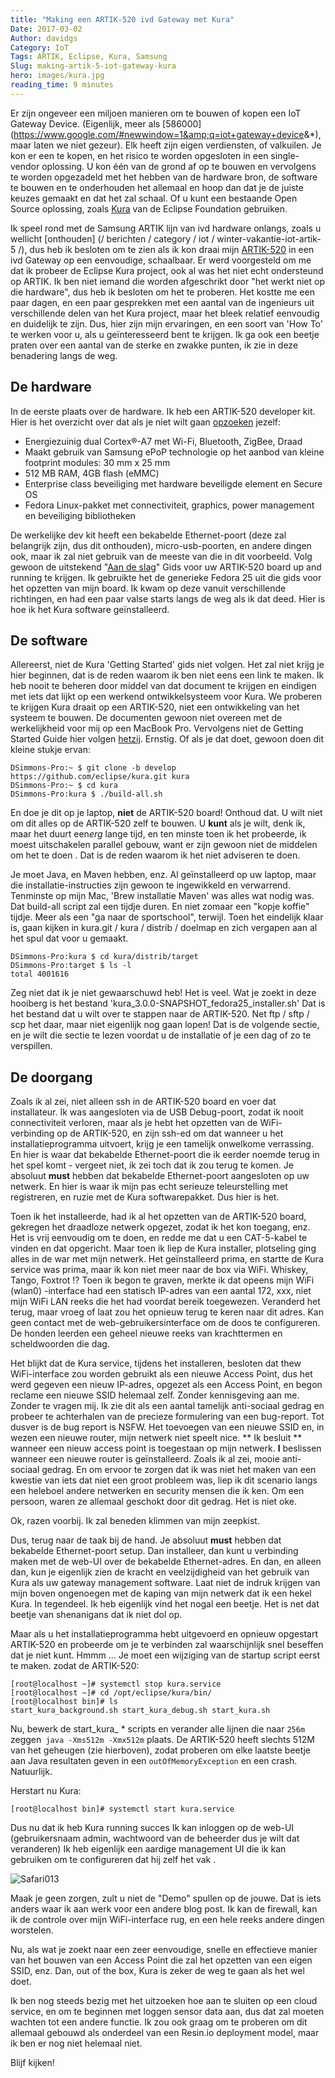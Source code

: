 ```yaml
---
title: "Making een ARTIK-520 ivd Gateway met Kura"
Date: 2017-03-02
Author: davidgs
Category: IoT
Tags: ARTIK, Eclipse, Kura, Samsung
Slug: making-artik-5-iot-gateway-kura
hero: images/kura.jpg
reading_time: 9 minutes
---
```


Er zijn ongeveer een miljoen manieren om te bouwen of kopen een IoT Gateway Device. (Eigenlijk, meer als [586000] (https://www.google.com/#newwindow=1&amp;q=iot+gateway+device&amp;*), maar laten we niet gezeur). Elk heeft zijn eigen verdiensten, of valkuilen. Je kon er een te kopen, en het risico te worden opgesloten in een single-vendor oplossing. U kon één van de grond af op te bouwen en vervolgens te worden opgezadeld met het hebben van de hardware bron, de software te bouwen en te onderhouden het allemaal en hoop dan dat je de juiste keuzes gemaakt en dat het zal schaal. Of u kunt een bestaande Open Source oplossing, zoals [Kura](http://www.eclipse.org/kura/index.php) van de Eclipse Foundation gebruiken.

Ik speel rond met de Samsung ARTIK lijn van ivd hardware onlangs, zoals u wellicht [onthouden] (/ berichten / category / iot / winter-vakantie-iot-artik-5 /), dus heb ik besloten om te zien als ik kon draai mijn [ARTIK-520](/posts/category/iot/winter-vacation-iot-artik-5/) in een ivd Gateway op een eenvoudige, schaalbaar. Er werd voorgesteld om me dat ik probeer de Eclipse Kura project, ook al was het niet echt ondersteund op ARTIK. Ik ben niet iemand die worden afgeschrikt door "het werkt niet op die hardware", dus heb ik besloten om het te proberen. Het kostte me een paar dagen, en een paar gesprekken met een aantal van de ingenieurs uit verschillende delen van het Kura project, maar het bleek relatief eenvoudig en duidelijk te zijn. Dus, hier zijn mijn ervaringen, en een soort van 'How To' te werken voor u, als u geïnteresseerd bent te krijgen. Ik ga ook een beetje praten over een aantal van de sterke en zwakke punten, ik zie in deze benadering langs de weg.

## De hardware

In de eerste plaats over de hardware. Ik heb een ARTIK-520 developer kit. Hier is het overzicht over dat als je niet wilt gaan [opzoeken](https://www.artik.io/modules/artik-520/) jezelf:

- Energiezuinig dual Cortex®-A7 met Wi-Fi, Bluetooth, ZigBee, Draad
- Maakt gebruik van Samsung ePoP technologie op het aanbod van kleine footprint modules: 30 mm x 25 mm
- 512 MB RAM, 4GB flash (eMMC)
- Enterprise class beveiliging met hardware beveiligde element en Secure OS
- Fedora Linux-pakket met connectiviteit, graphics, power management en beveiliging bibliotheken

De werkelijke dev kit heeft een bekabelde Ethernet-poort (deze zal belangrijk zijn, dus dit onthouden), micro-usb-poorten, en andere dingen ook, maar ik zal niet gebruik van de meeste van die in dit voorbeeld. Volg gewoon de uitstekend "[Aan de slag](https://developer.artik.io/documentation/artik/getting-started/)" Gids voor uw ARTIK-520 board up and running te krijgen. Ik gebruikte het de generieke Fedora 25 uit die gids voor het opzetten van mijn board. Ik kwam op deze vanuit verschillende richtingen, en had een paar valse starts langs de weg als ik dat deed. Hier is hoe ik het Kura software geïnstalleerd.

## De software

Allereerst, niet de Kura 'Getting Started' gids niet volgen. Het zal niet krijg je hier beginnen, dat is de reden waarom ik ben niet eens een link te maken. Ik heb nooit te beheren door middel van dat document te krijgen en eindigen met iets dat lijkt op een werkend ontwikkelsysteem voor Kura. We proberen te krijgen Kura draait op een ARTIK-520, niet een ontwikkeling van het systeem te bouwen. De documenten gewoon niet overeen met de werkelijkheid voor mij op een MacBook Pro. Vervolgens niet de Getting Started Guide hier volgen [hetzij](http://wiki.eclipse.org/Kura/Getting_Started). Ernstig. Of als je dat doet, gewoon doen dit kleine stukje ervan:

```
DSimmons-Pro:~ $ git clone -b develop https://github.com/eclipse/kura.git kura
DSimmons-Pro:~ $ cd kura
DSimmons-Pro:kura $ ./build-all.sh
```

En doe je dit op je laptop, **niet** de ARTIK-520 board! Onthoud dat. U wilt niet om dit alles op de ARTIK-520 zelf te bouwen. U **kunt** als je wilt, denk ik, maar het duurt een*erg* lange tijd, en ten minste toen ik het probeerde, ik moest uitschakelen parallel gebouw, want er zijn gewoon niet de middelen om het te doen . Dat is de reden waarom ik het niet adviseren te doen.

Je moet Java, en Maven hebben, enz. Al geïnstalleerd op uw laptop, maar die installatie-instructies zijn gewoon te ingewikkeld en verwarrend. Tenminste op mijn Mac, 'Brew installatie Maven' was alles wat nodig was. Dat build-all script zal een tijdje duren. En niet zomaar een "kopje koffie" tijdje. Meer als een "ga naar de sportschool", terwijl. Toen het eindelijk klaar is, gaan kijken in kura.git / kura / distrib / doelmap en zich vergapen aan al het spul dat voor u gemaakt.

```
DSimmons-Pro:kura $ cd kura/distrib/target
DSimmons-Pro:target $ ls -l
total 4001616
```

Zeg niet dat ik je niet gewaarschuwd heb! Het is veel. Wat je zoekt in deze hooiberg is het bestand 'kura_3.0.0-SNAPSHOT_fedora25_installer.sh' Dat is het bestand dat u wilt over te stappen naar de ARTIK-520. Net ftp / sftp / scp het daar, maar niet eigenlijk nog gaan lopen! Dat is de volgende sectie, en je wilt die sectie te lezen voordat u de installatie of je een dag of zo te verspillen.

## De doorgang

Zoals ik al zei, niet alleen ssh in de ARTIK-520 board en voer dat installateur. Ik was aangesloten via de USB Debug-poort, zodat ik nooit connectiviteit verloren, maar als je hebt het opzetten van de WiFi-verbinding op de ARTIK-520, en zijn ssh-ed om dat wanneer u het installatieprogramma uitvoert, krijg je een tamelijk onwelkome verrassing. En hier is waar dat bekabelde Ethernet-poort die ik eerder noemde terug in het spel komt - vergeet niet, ik zei toch dat ik zou terug te komen. Je absoluut **must** hebben dat bekabelde Ethernet-poort aangesloten op uw netwerk. En hier is waar ik mijn pas echt serieuze teleurstelling met registreren, en ruzie met de Kura softwarepakket. Dus hier is het.

Toen ik het installeerde, had ik al het opzetten van de ARTIK-520 board, gekregen het draadloze netwerk opgezet, zodat ik het kon toegang, enz. Het is vrij eenvoudig om te doen, en redde me dat u een CAT-5-kabel te vinden en dat opgericht. Maar toen ik liep de Kura installer, plotseling ging alles in de war met mijn netwerk. Het geïnstalleerd prima, en startte de Kura service was prima, maar ik kon niet meer naar de box via WiFi. Whiskey, Tango, Foxtrot !? Toen ik begon te graven, merkte ik dat opeens mijn WiFi (wlan0) -interface had een statisch IP-adres van een aantal 172, xxx, niet mijn WiFi LAN reeks die het had voordat bereik toegewezen. Veranderd het terug, maar vroeg of laat zou het opnieuw terug te keren naar dit adres. Kan geen contact met de web-gebruikersinterface om de doos te configureren. De honden leerden een geheel nieuwe reeks van krachttermen en scheldwoorden die dag.

Het blijkt dat de Kura service, tijdens het installeren, besloten dat thew WiFi-interface zou worden gebruikt als een nieuwe Access Point, dus het werd gegeven een nieuw IP-adres, opgezet als een Access Point, en begon reclame een nieuwe SSID helemaal zelf. Zonder kennisgeving aan me. Zonder te vragen mij. Ik zie dit als een aantal tamelijk anti-sociaal gedrag en probeer te achterhalen van de precieze formulering van een bug-report. Tot dusver is de bug report is NSFW. Het toevoegen van een nieuwe SSID en, in wezen een nieuwe router, mijn netwerk niet speelt nice. ** Ik besluit ** wanneer een nieuw access point is toegestaan op mijn netwerk. **I** beslissen wanneer een nieuwe router is geïnstalleerd. Zoals ik al zei, mooie anti-sociaal gedrag. En om ervoor te zorgen dat ik was niet het maken van een kwestie van iets dat niet een groot probleem was, liep ik dit scenario langs een heleboel andere netwerken en security mensen die ik ken. Om een persoon, waren ze allemaal geschokt door dit gedrag. Het is niet oke.

Ok, razen voorbij. Ik zal beneden klimmen van mijn zeepkist.

Dus, terug naar de taak bij de hand. Je absoluut **must** hebben dat bekabelde Ethernet-poort setup. Dan installeer, dan kunt u verbinding maken met de web-UI over de bekabelde Ethernet-adres. En dan, en alleen dan, kun je eigenlijk zien de kracht en veelzijdigheid van het gebruik van Kura als uw gateway management software. Laat niet de indruk krijgen van mijn boven ongenoegen met de kaping van mijn netwerk dat ik een hekel Kura. In tegendeel. Ik heb eigenlijk vind het nogal een beetje. Het is net dat beetje van shenanigans dat ik niet dol op.

Maar als u het installatieprogramma hebt uitgevoerd en opnieuw opgestart ARTIK-520 en probeerde om je te verbinden zal waarschijnlijk snel beseffen dat je niet kunt. Hmmm ... Je moet een wijziging van de startup script eerst te maken. zodat de ARTIK-520:

```
[root@localhost ~]# systemctl stop kura.service
[root@localhost ~]# cd /opt/eclipse/kura/bin/
[root@localhost bin]# ls
start_kura_background.sh start_kura_debug.sh start_kura.sh
```

Nu, bewerk de start_kura_ * scripts en verander alle lijnen die naar `256m` zeggen` java -Xms512m -Xmx512m` plaats. De ARTIK-520 heeft slechts 512M van het geheugen (zie hierboven), zodat proberen om elke laatste beetje aan Java resultaten geven in een `outOfMemoryException` en een crash. Natuurlijk.

Herstart nu Kura:

```
[root@localhost bin]# systemctl start kura.service
```

Dus nu dat ik heb Kura running succes Ik kan inloggen op de web-UI (gebruikersnaam admin, wachtwoord van de beheerder dus je wilt dat veranderen) Ik heb eigenlijk een aardige management UI die ik kan gebruiken om te configureren dat hij zelf het vak .

![Safari013](/posts/category/general/images/Safari013.jpg)

Maak je geen zorgen, zult u niet de "Demo" spullen op de jouwe. Dat is iets anders waar ik aan werk voor een andere blog post. Ik kan de firewall, kan ik de controle over mijn WiFi-interface rug, en een hele reeks andere dingen worstelen.

Nu, als wat je zoekt naar een zeer eenvoudige, snelle en effectieve manier van het bouwen van een Access Point die zal het opzetten van een eigen SSID, enz. Dan, out of the box, Kura is zeker de weg te gaan als het wel doet.

Ik ben nog steeds bezig met het uitzoeken hoe aan te sluiten op een cloud service, en om te beginnen met loggen sensor data aan, dus dat zal moeten wachten tot een andere functie. Ik zou ook graag om te proberen om dit allemaal gebouwd als onderdeel van een Resin.io deployment model, maar ik ben er nog niet helemaal niet.

Blijf kijken!
